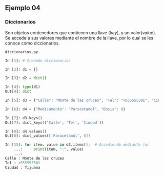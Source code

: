 ## Ejemplo 04

### Diccionarios

Son objetos contenedores que contienen una llave (*key*), y un valor(*value*). Se accede a sus valores mediante el nombre de la llave, por lo cual se les conoce como diccionarios.

`diccionarios.py`
```python
In [1]: # Creando diccionarios  

In [2]: d1 = {}

In [3]: d2 = dict() 

In [4]: type(d1) 
Out[4]: dict

In [5]: d3 = {"Calle": "Monte de las cruces", "Tel": "+555555501", "Ciudad": "Tijuana"} 

In [6]: d4 = {"Medicamento": "Paracetamol", "Dosis": 8}                          

In [7]: d3.keys() 
Out[7]: dict_keys(['Calle', 'Tel', 'Ciudad'])

In [8]: d4.values() 
Out[8]: dict_values(['Paracetamol', 8])

In [15]: for item, value in d3.items():  # Accediendo mediante for
    ...:     print(item, ":", value) 
    ...:                                   
Calle : Monte de las cruces
Tel : +555555501
Ciudad : Tijuana
```
